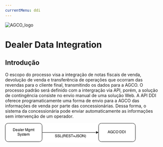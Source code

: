 ```yaml
---
currentMenu: ddi
---
```


![AGCO_logo](http://www.agco.com.br/content/agcocorp/pt_BR/_jcr_content/footermainparsys/footer/footerlogoimage.img.png/1485893878104.png)
# Dealer Data Integration

## Introdução
O escopo do processo visa a integração de notas fiscais de venda, devolução de venda e transferência de operações que ocorram das revendas para o cliente final, transmitindo os dados para a AGCO. O processo padrão será definido com a intergração via API, porém, a solução de contingência consiste no envio manual de uma solução Web. 
A API DDI oferece programaticamente uma forma de envio para a AGCO das informações de venda por parte das concessionárias. Dessa forma, o sistema da concessionária pode enviar automaticamente as informações sem intervenção de um operador.

![ddiImage](https://github.com/agco-sa/site-md-src/blob/master/ddi.png?raw=true)

